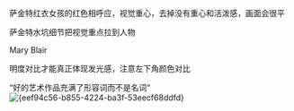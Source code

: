 萨金特红衣女孩的红色相呼应，视觉重心，去掉没有重心和活泼感，画面会很平

萨金特水坑细节把视觉重点拉到人物

Mary Blair

明度对比才能真正体现发光感，注意左下角颜色对比

“好的艺术作品充满了形容词而不是名词“![{eef94c56-b855-4224-ba3f-53eecf68ddfd}](/Users/olirt/Desktop/{eef94c56-b855-4224-ba3f-53eecf68ddfd}.png)
